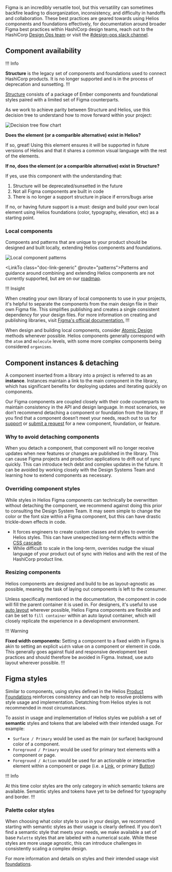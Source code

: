 Figma is an incredibly versatile tool, but this versatility can sometimes backfire leading to disorganization, inconsistency, and difficulty in handoffs and collaboration. These best practices are geared towards using Helios components and foundations effectively, for documentation around broader Figma best practices within HashiCorp design teams, reach out to the HashiCorp [Design Ops team](https://sites.google.com/hashicorp.com/designknowledgehub/design-system) or visit the [#design-ops slack channel](https://hashicorp.slack.com/archives/C029GL8GJDV).

## Component availability

!!! Info

**Structure** is the legacy set of components and foundations used to connect HashiCorp products. It is no longer supported and is in the process of deprecation and sunsetting.
!!!

[Structure](https://github.com/hashicorp/structure) consists of a package of Ember components and foundational styles paired with a limited set of Figma counterparts.

As we work to achieve parity between Structure and Helios, use this decision tree to understand how to move forward within your project:

![Decision tree flow chart](/assets/getting-started/designers/hds-decision-tree.png)

**Does the element (or a comparible alternative) exist in Helios?**

If so, great! Using this element ensures it will be supported in future versions of Helios and that it shares a common visual language with the rest of the elements.

**If no, does the element (or a comparible alternative) exist in Structure?**

If yes, use this component with the understanding that:

1. Structure will be deprecated/sunsetted in the future
2. Not all Figma components are built in code
3. There is no longer a support structure in place if errors/bugs arise

If no, or having future support is a must: design and build your own local element using Helios foundations (color, typography, elevation, etc) as a starting point.

### Local components

Compoents and patterns that are unique to your product should be designed and built locally, extending Helios components and foundations.

![Local component patterns](/assets/getting-started/designers/local-component-patterns.png)

<LinkTo class="doc-link-generic" @route="patterns">Patterns</LinkTo> and guidance around combining and extending Helios components are not currently supported, but are on our [roadmap](https://go.hashi.co/hds-rollout).

!!! Insight

When creating your own library of local components to use in your projects, it's helpful to separate the components from the main design file in their own Figma file. This simplifies publishing and creates a single consistent dependency for your design files. For more information on creating and publishing libraries, visit [Figma's official documentation.](https://www.figma.com/best-practices/components-styles-and-shared-libraries/organizing-and-creating-libraries/)
!!!

When design and building local components, consider [Atomic Design](https://bradfrost.com/blog/post/atomic-web-design/) methods whenever possible. Helios components generally correspond with the `atom` and `molecule` levels, with some more complex components being considered `organisms`.

## Component instances & detaching

A component inserted from a library into a project is referred to as an **instance**. Instances maintain a link to the main component in the library, which has significant benefits for deploying updates and iterating quickly on components.

Our Figma components are coupled closely with their code counterparts to maintain consistency in the API and design language. In most scenarios, we don’t recommend detaching a component or foundation from the library. If you find that a component doesn’t meet your needs, reach out to us for [support](/support) or [submit a request](https://docs.google.com/forms/d/e/1FAIpQLScpMXgrUTVT5fYriu4Pp48r4Nl_eCPluVnJLg0Yg3NXsRWvIA/viewform) for a new component, foundation, or feature.

### Why to avoid detaching components

When you detach a component, that component will no longer receive updates when new features or changes are published in the library. This can cause Figma projects and production applications to drift out of sync quickly. This can introduce tech debt and complex updates in the future. It can be avoided by working closely with the Design Systems Team and learning how to extend components as necessary.

### Overriding component styles

While styles in Helios Figma components can technically be overwritten without detaching the component, we recommend against doing this prior to consulting the Design System Team. It may seem simple to change the color or the font size within a Figma component, but this can have drastic trickle-down effects in code.

- It forces engineers to create custom classes and styles to override Helios styles. This can have unexpected long-term effects within the [CSS cascade](https://developer.mozilla.org/en-US/docs/Web/CSS/Cascade#:~:text=The%20cascade%20is%20an%20algorithm,a%20property%20on%20an%20element).
- While difficult to scale in the long-term, overrides nudge the visual language of your product out of sync with Helios and with the rest of the HashiCorp product line.

### Resizing components

Helios components are designed and build to be as layout-agnostic as possible, meaning the task of laying out components is left to the consumer.

Unless specifically mentioned in the documentation, the component in code will fill the parent container it is used in. For designers, it's useful to use [auto layout](https://help.figma.com/hc/en-us/articles/5731482952599-Using-auto-layout#:~:text=You%20can%20add%20auto%20layout%20to%20a%20selected%20frame%2C%20component,and%20select%20Add%20Auto%20layout) wherever possible, Helios Figma components are flexible and can be set to `fill container` within an auto layout container, which will closely replicate the experience in a development environment.

!!! Warning

**Fixed width components:** Setting a component to a fixed width in Figma is akin to setting an explicit `width` value on a component or element in code. This generally goes against fluid and responsive development best practices and should therefore be avoided in Figma. Instead, use auto layout wherever possible.
!!!

## Figma styles

Similar to components, using styles defined in the Helios [Product Foundations](https://www.figma.com/file/oQsMzMMnynfPWpMEt91OpH/HDS-Product---Foundations?t=4kdgl88SMIiEYhbA-1) reinforces consistency and can help to resolve problems with style usage and implementation. Detatching from Helios styles is not recommended in most circumstances.

To assist in usage and implementation of Helios styles we publish a set of **semantic** styles and tokens that are labeled with their intended usage. For example:

- `Surface / Primary` would be used as the main (or surface) background color of a component.
- `Foreground / Primary` would be used for primary text elements with a component or page.
- `Foreground / Action` would be used for an actionable or interactive element within a component or page (i.e. a [Link](/components/link/standalone), or primary [Button](/components/button))

!!! Info

At this time color styles are the only category in which semantic tokens are available. Semantic styles and tokens have yet to be defined for typography and border.
!!!

### Palette color styles

When choosing what color style to use in your design, we recommend starting with semantic styles as their usage is clearly defined. If you don't find a semantic style that meets your needs, we make available a set of base `Palette` styles that are labeled with a numerical scale. While these styles are more usage agnostic, this can introduce challenges in consistently scaling a complex design.

For more information and details on styles and their intended usage visit [foundations](/foundations).